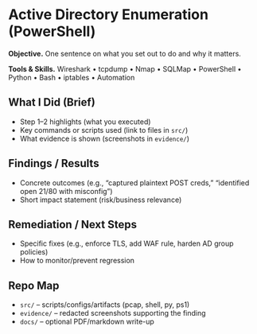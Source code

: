 # Active Directory Enumeration (PowerShell)

**Objective.** One sentence on what you set out to do and why it matters.

**Tools & Skills.** Wireshark • tcpdump • Nmap • SQLMap • PowerShell • Python • Bash • iptables • Automation

## What I Did (Brief)
- Step 1–2 highlights (what you executed)
- Key commands or scripts used (link to files in `src/`)
- What evidence is shown (screenshots in `evidence/`)

## Findings / Results
- Concrete outcomes (e.g., “captured plaintext POST creds,” “identified open 21/80 with misconfig”)
- Short impact statement (risk/business relevance)

## Remediation / Next Steps
- Specific fixes (e.g., enforce TLS, add WAF rule, harden AD group policies)
- How to monitor/prevent regression

## Repo Map
- `src/` – scripts/configs/artifacts (pcap, shell, py, ps1)
- `evidence/` – redacted screenshots supporting the finding
- `docs/` – optional PDF/markdown write-up


